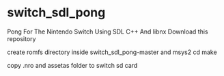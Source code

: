 # switch_sdl_pong
Pong For The Nintendo Switch Using SDL C++ And libnx
Download this repository 



create romfs directory inside switch_sdl_pong-master and msys2 cd <this dir>
make
  
copy .nro and assetas folder to switch sd card 
